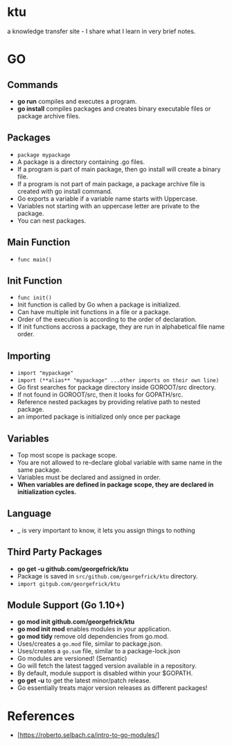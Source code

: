 # ktu
a knowledge transfer site - I share what I learn in very brief notes.

# GO 

## Commands
* **go run** compiles and executes a program. 
* **go install** compiles packages and creates binary executable files or package archive files.

## Packages 
* `package mypackage`
* A package is a directory containing .go files.
* If a program is part of main package, then go install will create a binary file.
* If a program is not part of main package, a package archive file is created with go install command.
* Go exports a variable if a variable name starts with Uppercase.
* Variables not starting with an uppercase letter are private to the package.
* You can nest packages.

## Main Function
* `func main()`

## Init Function
* `func init()`
* Init function is called by Go when a package is initialized.
* Can have multiple init functions in a file or a package.
* Order of the execution is according to the order of declaration.
* If init functions accross a package, they are run in alphabetical file name order.

## Importing
* `import "mypackage"`
* `import (**alias** "mypackage" ...other imports on their own line)`
* Go first searches for package directory inside GOROOT/src directory.
* If not found in GOROOT/src, then it looks for GOPATH/src.
* Reference nested packages by providing relative path to nested package.
* an imported package is initialized only once per package

## Variables
* Top most scope is package scope.
* You are not allowed to re-declare global variable with same name in the same package.
* Variables must be declared and assigned in order.
* **When variables are defined in package scope, they are declared in initialization cycles.**

## Language
* _ is very important to know, it lets you assign things to nothing

## Third Party Packages
* **go get -u github.com/georgefrick/ktu**
* Package is saved in `src/github.com/georgefrick/ktu` directory.
* `import gitgub.com/georgefrick/ktu`

## Module Support (Go 1.10+)
* **go mod init github.com/georgefrick/ktu**
* **go mod init mod** enables modules in your application.
* **go mod tidy** remove old dependencies from go.mod.
* Uses/creates a `go.mod` file, similar to package.json.
* Uses/creates a `go.sum` file, similar to a package-lock.json
* Go modules are versioned! (Semantic)
* Go will fetch the latest tagged version available in a repository.
* By default, module support is disabled within your $GOPATH.
* **go get -u** to get the latest minor/patch release.
* Go essentially treats major version releases as different packages!


# References
* [https://roberto.selbach.ca/intro-to-go-modules/]

